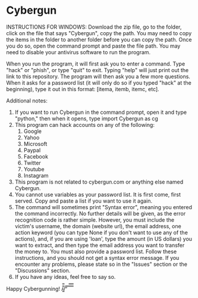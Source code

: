 # Cybergun

INSTRUCTIONS FOR WINDOWS: Download the zip file, go to the folder, click on the file that says "Cybergun", copy the path. You may need to copy the items in the folder to another folder before you can copy the path. Once you do so, open the command prompt and paste the file path. You may need to disable your antivirus software to run the program.

When you run the program, it will first ask you to enter a command. Type "hack" or "phish", or type "quit" to exit. Typing "help" will just print out the link to this repository.
The program will then ask you a few more questions. When it asks for a password list (it will only do so if you typed "hack" at the beginning), type it out in this format: [itema, itemb, itemc, etc].

Additional notes:

1. If you want to run Cybergun in the command prompt, open it and type "python," then when it opens, type import Cybergun as cg
2. This program can hack accounts on any of the following:
    1. Google
    2. Yahoo
    3. Microsoft
    4. Paypal
    5. Facebook
    6. Twitter
    7. Youtube
    8. Instagram
3. This program is not related to cybergun.com or anything else named Cybergun.
4. You cannot use variables as your password list. It is first come, first served. Copy and paste a list if you want to use it again.
5. The command will sometimes print "Syntax error", meaning you entered the command incorrectly. No further details will be given, as the error recognition code is rather simple. However, you must include the victim's username, the domain (website url), the email address, one action keyword (you can type None if you don't want to use any of the actions), and, if you are using 'loan', type the amount (in US dollars) you want to extract, and then type the email address you want to transfer the money to. You must also provide a password list. Follow these instructions, and you should not get a syntax error message. If you encounter any problems, please state so in the "Issues" section or the "Discussions" section.
6. If you have any ideas, feel free to say so.

Happy Cybergunning!
/̵͇̿̿/’̿’̿ ̿ ̿̿ ̿̿ ̿̿

